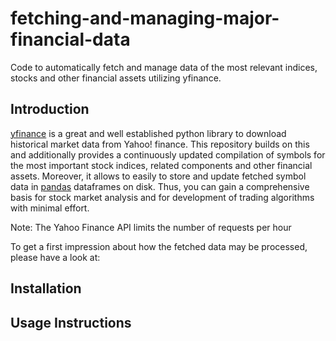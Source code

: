 # fetching-and-managing-major-financial-data
Code to automatically fetch and manage data of the most relevant indices, stocks and other financial assets utilizing yfinance.


Introduction
----------------------
[yfinance](https://github.com/ranaroussi/yfinance) is a great and well established python library to download historical market data from Yahoo! finance. This repository builds on this and additionally provides a continuously updated compilation of symbols for the most important stock indices, related components and other financial assets. Moreover, it allows to easily to store and update fetched symbol data in [pandas](https://github.com/pandas-dev/pandas) dataframes on disk. Thus, you can gain a comprehensive basis for stock market analysis and for development of trading algorithms with minimal effort.

Note: The Yahoo Finance API limits the number of requests per hour 

To get a first impression about how the fetched data may be processed, please have a look at:


Installation
----------------------


Usage Instructions
----------------------



